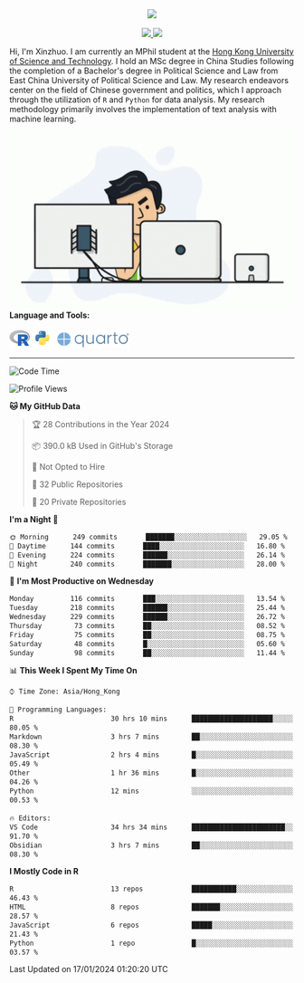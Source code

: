 <div align='center'>
<img src='https://readme-typing-svg.herokuapp.com?font=Lora&color=4d3900&center=true&lines=HKUST+Mphil+in+SOSC;Focus+on+China;Code+for+PoliSci'/>
</div>

<p align='center'>
 <a href
='https://www.linkedin.com/in/xinzhuo-huang-5161011ba/' target='_blank'>
        <img src='https://img.shields.io/badge/linkedin%20-%230077B5.svg?&style=for-the-badge&logo=linkedin&logoColor=white'/>
    </a>
 <a href='https://twitter.com/HsinchoH' target='_blank'>
        <img src='https://img.shields.io/badge/Twitter-1DA1F2?style=for-the-badge&logo=twitter&logoColor=white'/>
    </a>
    </p>
    
Hi, I'm Xinzhuo. I am currently an MPhil student at the [Hong Kong University of Science and Technology](https://sosc.hkust.edu.hk/node/613). I hold an MSc degree in China Studies following the completion of a Bachelor's degree in Political Science and Law from East China University of Political Science and Law. My research endeavors center on the field of Chinese government and politics, which I approach through the utilization of `R` and `Python` for data analysis. My research methodology primarily involves the implementation of text analysis with machine learning.




<img align='right' src="https://github.com/xinzhuohkust/xinzhuohkust/blob/main/programmer.gif" width="590">



**Language and Tools:**  

<code><img height="36" src="https://raw.githubusercontent.com/github/explore/80688e429a7d4ef2fca1e82350fe8e3517d3494d/topics/r/r.png"></code>
<code><img height="36" src="https://raw.githubusercontent.com/github/explore/80688e429a7d4ef2fca1e82350fe8e3517d3494d/topics/python/python.png"></code>
<code><img height="32" src="https://github.com/quarto-dev/quarto-r/blob/main/man/figures/quarto.png"></code>

---
<!--START_SECTION:waka-->
![Code Time](http://img.shields.io/badge/Code%20Time-1%2C352%20hrs-blue)

![Profile Views](http://img.shields.io/badge/Profile%20Views-4-blue)

**🐱 My GitHub Data** 

> 🏆 28 Contributions in the Year 2024
 > 
> 📦 390.0 kB Used in GitHub's Storage 
 > 
> 🚫 Not Opted to Hire
 > 
> 📜 32 Public Repositories 
 > 
> 🔑 20 Private Repositories  
 > 
**I'm a Night 🦉** 

```text
🌞 Morning      249 commits       ███████░░░░░░░░░░░░░░░░░░   29.05 % 
🌆 Daytime      144 commits       ████░░░░░░░░░░░░░░░░░░░░░   16.80 % 
🌃 Evening      224 commits       ██████░░░░░░░░░░░░░░░░░░░   26.14 % 
🌙 Night        240 commits       ███████░░░░░░░░░░░░░░░░░░   28.00 % 

```
📅 **I'm Most Productive on Wednesday** 

```text
Monday         116 commits       ███░░░░░░░░░░░░░░░░░░░░░░   13.54 % 
Tuesday        218 commits       ██████░░░░░░░░░░░░░░░░░░░   25.44 % 
Wednesday      229 commits       ██████░░░░░░░░░░░░░░░░░░░   26.72 % 
Thursday        73 commits       ██░░░░░░░░░░░░░░░░░░░░░░░   08.52 % 
Friday          75 commits       ██░░░░░░░░░░░░░░░░░░░░░░░   08.75 % 
Saturday        48 commits       █░░░░░░░░░░░░░░░░░░░░░░░░   05.60 % 
Sunday          98 commits       ██░░░░░░░░░░░░░░░░░░░░░░░   11.44 % 

```


📊 **This Week I Spent My Time On** 

```text
⌚︎ Time Zone: Asia/Hong_Kong

💬 Programming Languages: 
R                        30 hrs 10 mins      ████████████████████░░░░░   80.05 % 
Markdown                 3 hrs 7 mins        ██░░░░░░░░░░░░░░░░░░░░░░░   08.30 % 
JavaScript               2 hrs 4 mins        █░░░░░░░░░░░░░░░░░░░░░░░░   05.49 % 
Other                    1 hr 36 mins        █░░░░░░░░░░░░░░░░░░░░░░░░   04.26 % 
Python                   12 mins             ░░░░░░░░░░░░░░░░░░░░░░░░░   00.53 % 

🔥 Editors: 
VS Code                  34 hrs 34 mins      ███████████████████████░░   91.70 % 
Obsidian                 3 hrs 7 mins        ██░░░░░░░░░░░░░░░░░░░░░░░   08.30 % 

```

**I Mostly Code in R** 

```text
R                        13 repos            ███████████░░░░░░░░░░░░░░   46.43 % 
HTML                     8 repos             ███████░░░░░░░░░░░░░░░░░░   28.57 % 
JavaScript               6 repos             █████░░░░░░░░░░░░░░░░░░░░   21.43 % 
Python                   1 repo              █░░░░░░░░░░░░░░░░░░░░░░░░   03.57 % 

```



 Last Updated on 17/01/2024 01:20:20 UTC
<!--END_SECTION:waka-->
    
    
    
    
    
    
    
    
